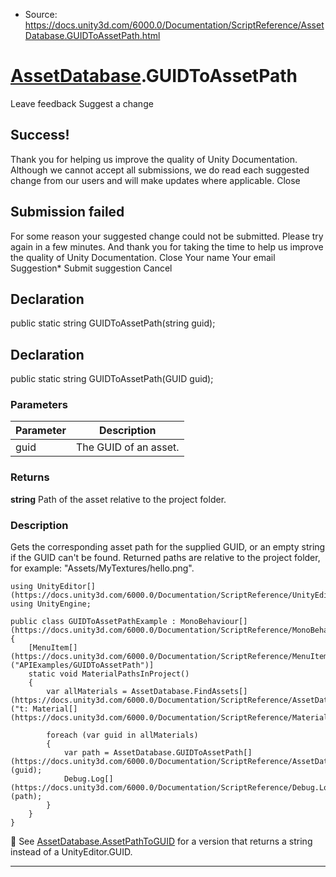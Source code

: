 * Source: https://docs.unity3d.com/6000.0/Documentation/ScriptReference/AssetDatabase.GUIDToAssetPath.html

#  [AssetDatabase](https://docs.unity3d.com/6000.0/Documentation/ScriptReference/AssetDatabase.html).GUIDToAssetPath
Leave feedback
Suggest a change
## Success!
Thank you for helping us improve the quality of Unity Documentation. Although we cannot accept all submissions, we do read each suggested change from our users and will make updates where applicable.
Close
## Submission failed
For some reason your suggested change could not be submitted. Please <a>try again</a> in a few minutes. And thank you for taking the time to help us improve the quality of Unity Documentation.
Close
Your name Your email Suggestion* Submit suggestion
Cancel
## Declaration
public static string GUIDToAssetPath(string guid); 
## Declaration
public static string GUIDToAssetPath(GUID guid); 
### Parameters
Parameter | Description  
---|---  
guid | The GUID of an asset.  
### Returns
**string** Path of the asset relative to the project folder. 
### Description
Gets the corresponding asset path for the supplied GUID, or an empty string if the GUID can't be found.
Returned paths are relative to the project folder, for example: "Assets/MyTextures/hello.png".
```
using UnityEditor[](https://docs.unity3d.com/6000.0/Documentation/ScriptReference/UnityEditor.html);
using UnityEngine;  
  
public class GUIDToAssetPathExample : MonoBehaviour[](https://docs.unity3d.com/6000.0/Documentation/ScriptReference/MonoBehaviour.html)
{
    [MenuItem[](https://docs.unity3d.com/6000.0/Documentation/ScriptReference/MenuItem.html)("APIExamples/GUIDToAssetPath")]
    static void MaterialPathsInProject()
    {
        var allMaterials = AssetDatabase.FindAssets[](https://docs.unity3d.com/6000.0/Documentation/ScriptReference/AssetDatabase.FindAssets.html)("t: Material[](https://docs.unity3d.com/6000.0/Documentation/ScriptReference/Material.html)");  
  
        foreach (var guid in allMaterials)
        {
            var path = AssetDatabase.GUIDToAssetPath[](https://docs.unity3d.com/6000.0/Documentation/ScriptReference/AssetDatabase.GUIDToAssetPath.html)(guid);
            Debug.Log[](https://docs.unity3d.com/6000.0/Documentation/ScriptReference/Debug.Log.html)(path);
        }
    }
}

```

See [AssetDatabase.AssetPathToGUID](https://docs.unity3d.com/6000.0/Documentation/ScriptReference/AssetDatabase.AssetPathToGUID.html) for a version that returns a string instead of a UnityEditor.GUID.
* * *
